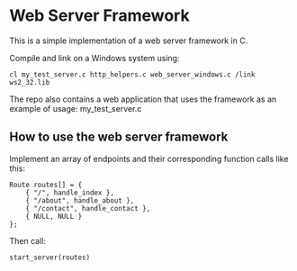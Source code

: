 # Web Server Framework

This is a simple implementation of a web server framework in C.

Compile and link on a Windows system using:

    cl my_test_server.c http_helpers.c web_server_windows.c /link ws2_32.lib

The repo also contains a web application that uses the framework as an example of usage: my_test_server.c

## How to use the web server framework

Implement an array of endpoints and their corresponding function calls like this:

    Route routes[] = {
        { "/", handle_index },
        { "/about", handle_about },
        { "/contact", handle_contact },
        { NULL, NULL }
    };

Then call:

    start_server(routes)
